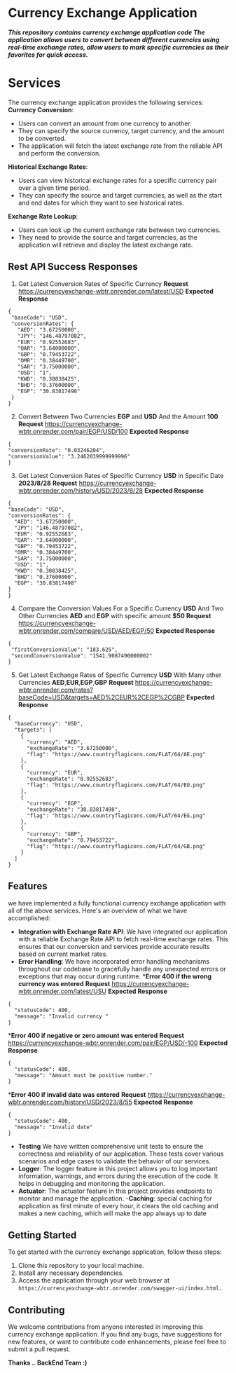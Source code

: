 # Currency Exchange Application

***This repository contains currency exchange application code
The application allows users to convert between different currencies using real-time exchange rates, allow users to mark specific currencies as their favorites for quick
access.***


# Services
The currency exchange application provides the following services:
**Currency Conversion**: 
 - Users can convert an amount from one currency to another.
 - They can specify the source currency, target currency, and the amount to be converted.
 - The application will fetch the latest exchange rate from the reliable API and perform the conversion.
 
**Historical Exchange Rates**:
 - Users can view historical exchange rates for a specific currency pair over a given time period.
 - They can specify the source and target currencies, as well as the start and end dates for which they want to see historical rates.
 
 **Exchange Rate Lookup**:
 
 - Users can look up the current exchange rate between two currencies.
 - They need to provide the source and target currencies, as the application will retrieve and display the latest exchange rate.

##  Rest API Success Responses

 

 1. Get  Latest Conversion Rates of Specific Currency
 **Request** https://currencyexchange-wbtr.onrender.com/latest/USD
 **Expected Response**
 ```
{
  "baseCode": "USD",
  "conversionRates": {
    "AED": "3.67250000",
    "JPY": "146.48797082",
    "EUR": "0.92552683",
    "QAR": "3.64000000",
    "GBP": "0.79453722",
    "OMR": "0.38449700",
    "SAR": "3.75000000",
    "USD": "1",
    "KWD": "0.30838425",
    "BHD": "0.37600000",
    "EGP": "30.83817498"
  }
}
```

 2. Convert Between Two Currencies **EGP** and **USD** And the Amount **100**
  **Request** https://currencyexchange-wbtr.onrender.com/pair/EGP/USD/100
   **Expected Response**
   ```
  {
  "conversionRate": "0.03246204",
  "conversionValue": "3.2462039999999996"
}
```

 3. Get Latest Conversion Rates of Specific Currency **USD** in Specific Date **2023/8/28**
 **Request** https://currencyexchange-wbtr.onrender.com/history/USD/2023/8/28
  **Expected Response**
  ```
{
  "baseCode": "USD",
  "conversionRates": {
    "AED": "3.67250000",
    "JPY": "146.48797082",
    "EUR": "0.92552683",
    "QAR": "3.64000000",
    "GBP": "0.79453722",
    "OMR": "0.38449700",
    "SAR": "3.75000000",
    "USD": "1",
    "KWD": "0.30838425",
    "BHD": "0.37600000",
    "EGP": "30.83817498"
  }
}
   ```
   

 4. Compare the Conversion Values For a Specific Currency **USD** And Two Other Currencies  **AED**  and **EGP** with specific amount **$50**
 **Request** https://currencyexchange-wbtr.onrender.com/compare/USD/AED/EGP/50
 **Expected Response**
 ```
{
  "firstConversionValue": "183.625",
  "secondConversionValue": "1541.9087490000002"
}
```

 5. Get Latest Exchange Rates of Specific Currency **USD** With Many other Currencies  **AED**,**EUR**,**EGP**,**GBP**
**Request**
https://currencyexchange-wbtr.onrender.com/rates?baseCode=USD&targets=AED%2CEUR%2CEGP%2CGBP
**Expected Response**
```
{
  "baseCurrency": "USD",
  "targets": [
    {
      "currency": "AED",
      "exchangeRate": "3.67250000",
      "flag": "https://www.countryflagicons.com/FLAT/64/AE.png"
    },
    {
      "currency": "EUR",
      "exchangeRate": "0.92552683",
      "flag": "https://www.countryflagicons.com/FLAT/64/EU.png"
    },
    {
      "currency": "EGP",
      "exchangeRate": "30.83817498",
      "flag": "https://www.countryflagicons.com/FLAT/64/EG.png"
    },
    {
      "currency": "GBP",
      "exchangeRate": "0.79453722",
      "flag": "https://www.countryflagicons.com/FLAT/64/GB.png"
    }
  ]
}
```
## Features

we have implemented a fully functional currency exchange application with all of the above services.
Here's an overview of what we have accomplished:

 - **Integration with Exchange Rate API**:
 We have integrated our application with a reliable Exchange Rate API to fetch real-time exchange rates.
This ensures that our conversion and services provide accurate results based on current market rates.
 - **Error Handling**:
 We have incorporated error handling mechanisms throughout our codebase to gracefully handle any unexpected errors or exceptions that may occur during runtime.
***Error 400 if the wrong currency was entered**
**Request**  https://currencyexchange-wbtr.onrender.com/latest/USU
**Expected Response**
```      
{
  "statusCode": 400,
  "message": "Invalid currency "
}        
```
***Error 400 if negative or zero amount was entered** 
**Request**  https://currencyexchange-wbtr.onrender.com/pair/EGP/USD/-100
**Expected Response**
```
{
  "statusCode": 400,
  "message": "Amount must be positive number."
}
```
***Error 400 if invalid date was entered** 
**Request**  https://currencyexchange-wbtr.onrender.com/history/USD/2023/8/55
**Expected Response**
```
{
  "statusCode": 400,
  "message": "Invalid date"
}
```
   
 - **Testing**
 We have written comprehensive unit tests to ensure the correctness and reliability of our application.
These tests cover various scenarios and edge cases to validate the behavior of our services.
 - **Logger**:
 The logger feature in this project allows you to log important information, warnings, and errors during the execution of the code.
It helps in debugging and monitoring the application.
 - **Actuator**:
 The actuator feature in this project provides endpoints to monitor and manage the application.
 -**Caching**:
 special caching for application as first minute of every hour, it clears the old caching and makes a new caching,
which will make the app always up to date

## Getting Started
To get started with the currency exchange application, follow these steps:
1. Clone this repository to your local machine.
2. Install any necessary dependencies.
3. Access the application through your web browser at `https://currencyexchange-wbtr.onrender.com/swagger-ui/index.html`.


## Contributing

We welcome contributions from anyone interested in improving this currency exchange application.
If you find any bugs, have suggestions for new features, or want to contribute code enhancements, please feel free to submit a pull request.


**Thanks .. 
BackEnd Team :)**
